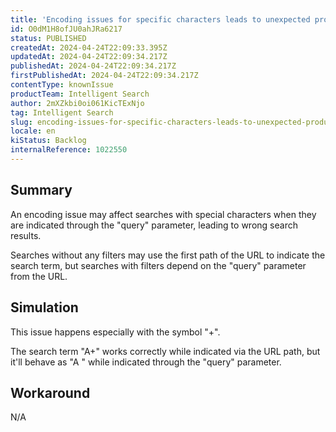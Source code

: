 ```yaml
---
title: 'Encoding issues for specific characters leads to unexpected product search'
id: O0dM1H8ofJU0ahJRa6217
status: PUBLISHED
createdAt: 2024-04-24T22:09:33.395Z
updatedAt: 2024-04-24T22:09:34.217Z
publishedAt: 2024-04-24T22:09:34.217Z
firstPublishedAt: 2024-04-24T22:09:34.217Z
contentType: knownIssue
productTeam: Intelligent Search
author: 2mXZkbi0oi061KicTExNjo
tag: Intelligent Search
slug: encoding-issues-for-specific-characters-leads-to-unexpected-product-search
locale: en
kiStatus: Backlog
internalReference: 1022550
---
```


## Summary


An encoding issue may affect searches with special characters when they are indicated through the "query" parameter, leading to wrong search results.

Searches without any filters may use the first path of the URL to indicate the search term, but searches with filters depend on the "query" parameter from the URL.


##

## Simulation


This issue happens especially with the symbol "+".

The search term "A+" works correctly while indicated via the URL path, but it'll behave as "A " while indicated through the "query" parameter.


##

## Workaround


N/A





